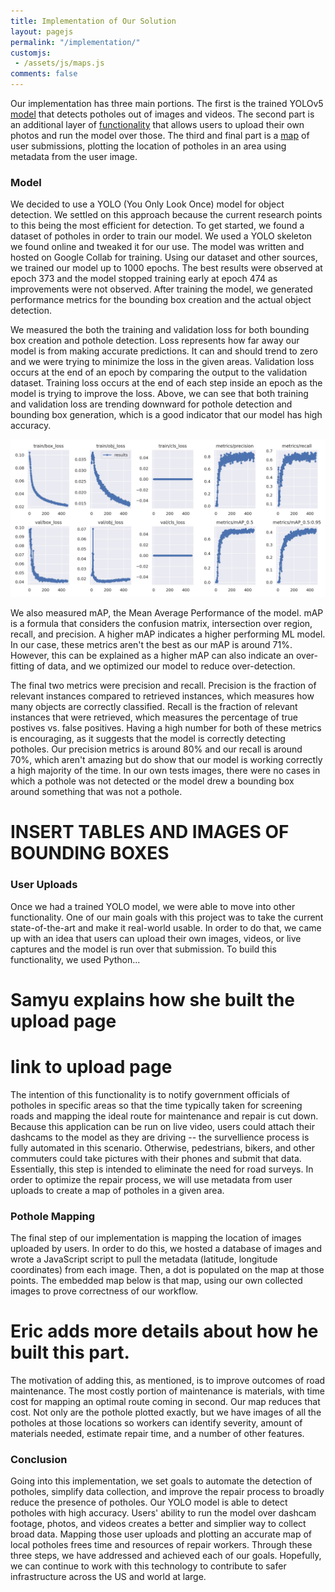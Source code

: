 ```yaml
---
title: Implementation of Our Solution
layout: pagejs
permalink: "/implementation/"
customjs:
 - /assets/js/maps.js
comments: false
---
```

<!-- also include results and takeaways here? -->
Our implementation has three main portions. The first is the trained YOLOv5 [model](#model) that detects potholes out of images and videos. The second part is an additional layer of [functionality](#user-uploads) that allows users to upload their own photos and run the model over those. The third and final part is a [map](#pothole-mapping) of user submissions, plotting the location of potholes in an area using metadata from the user image. 
<br>

### Model
We decided to use a YOLO (You Only Look Once) model for object detection. We settled on this approach because the current research points to this being the most efficient for detection. To get started, we found a dataset of potholes in order to train our model. We used a YOLO skeleton we found online and tweaked it for our use. The model was written and hosted on Google Collab for training. Using our dataset and other sources, we trained our model up to 1000 epochs. The best results were observed at epoch 373 and the model stopped training early at epoch 474 as improvements were not observed. After training the model, we generated performance metrics for the bounding box creation and the actual object detection. 

<!-- insert graph of metrics -->

We measured the both the training and validation loss for both bounding box creation and pothole detection. Loss represents how far away our model is from making accurate predictions. It can and should trend to zero and we were trying to minimize the loss in the given areas. Validation loss occurs at the end of an epoch by comparing the output to the validation dataset. Training loss occurs at the end of each step inside an epoch as the model is trying to improve the loss. Above, we can see that both training and validation loss are trending downward for pothole detection and bounding box generation, which is a good indicator that our model has high accuracy.  

![Performance Metrics](assets/img/metrics.jpg)

We also measured mAP, the Mean Average Performance of the model. mAP is a formula that considers the confusion matrix, intersection over region, recall, and precision. A higher mAP indicates a higher performing ML model. In our case, these metrics aren't the best as our mAP is around 71%. However, this can be explained as a higher mAP can also indicate an over-fitting of data, and we optimized our model to reduce over-detection. 

The final two metrics were precision and recall.  Precision is the fraction of relevant instances compared to retrieved instances, which measures how many objects are correctly classified. Recall is the fraction of relevant instances that were retrieved, which measures the percentage of true postives vs. false positives. Having a high number for both of these metrics is encouraging, as it suggests that the model is correctly detecting potholes. Our precision metrics is around 80% and our recall is around 70%, which aren't amazing but do show that our model is working correctly a high majority of the time. In our own tests images, there were no cases in which a pothole was not detected or the model drew a bounding box around something that was not a pothole. 

# INSERT TABLES AND IMAGES OF BOUNDING BOXES

### User Uploads
Once we had a trained YOLO model, we were able to move into other functionality. One of our main goals with this project was to take the current state-of-the-art and make it real-world usable. In order to do that, we came up with an idea that users can upload their own images, videos, or live captures and the model is run over that submission. To build this functionality, we used Python...

# Samyu explains how she built the upload page
# link to upload page

The intention of this functionality is to notify government officials of potholes in specific areas so that the time typically taken for screening roads and mapping the ideal route for maintenance and repair is cut down. Because this application can be run on live video, users could attach their dashcams to the model as they are driving -- the survellience process is fully automated in this scenario. Otherwise, pedestrians, bikers, and other commuters could take pictures with their phones and submit that data. Essentially, this step is intended to eliminate the need for road surveys. In order to optimize the repair process, we will use metadata from user uploads to create a map of potholes in a given area.

### Pothole Mapping
The final step of our implementation is mapping the location of images uploaded by users. In order to do this, we hosted a database of images and wrote a JavaScript script to pull the metadata (latitude, longitude coordinates) from each image. Then, a dot is populated on the map at those points. The embedded map below is that map, using our own collected images to prove correctness of our workflow. 

# Eric adds more details about how he built this part.

The motivation of adding this, as mentioned, is to improve outcomes of road maintenance. The most costly portion of maintenance is materials, with time cost for mapping an optimal route coming in second. Our map reduces that cost. Not only are the pothole plotted exactly, but we have images of all the potholes at those locations so workers can identify severity, amount of materials needed, estimate repair time, and a number of other features. 

### Conclusion
Going into this implementation, we set goals to automate the detection of potholes, simplify data collection, and improve the repair process to broadly reduce the presence of potholes. Our YOLO model is able to detect potholes with high accuracy. Users' ability to run the model over dashcam footage, photos, and videos creates a better and simplier way to collect broad data. Mapping those user uploads and plotting an accurate map of local potholes frees time and resources of repair workers. Through these three steps, we have addressed and achieved each of our goals. Hopefully, we can continue to work with this technology to contribute to safer infrastructure across the US and world at large.


